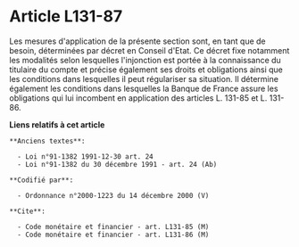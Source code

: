 # Article L131-87

Les mesures d'application de la présente section sont, en tant que de besoin, déterminées par décret en Conseil d'Etat. Ce
décret fixe notamment les modalités selon lesquelles l'injonction est portée à la connaissance du titulaire du compte et
précise également ses droits et obligations ainsi que les conditions dans lesquelles il peut régulariser sa situation. Il
détermine également les conditions dans lesquelles la Banque de France assure les obligations qui lui incombent en
application des articles L. 131-85 et L. 131-86.

**Liens relatifs à cet article**

	**Anciens textes**:

	  - Loi n°91-1382 1991-12-30 art. 24
	  - Loi n°91-1382 du 30 décembre 1991 - art. 24 (Ab)

	**Codifié par**:

	  - Ordonnance n°2000-1223 du 14 décembre 2000 (V)

	**Cite**:

	  - Code monétaire et financier - art. L131-85 (M)
	  - Code monétaire et financier - art. L131-86 (M)

